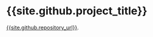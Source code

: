# {{site.github.project_title}}

[{{site.github.repository_url}}]({{site.github.repository_url}}#readme).
